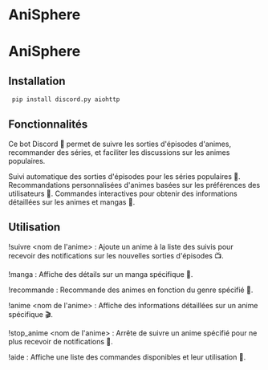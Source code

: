 # AniSphere

# AniSphere



## Installation

```bash
 pip install discord.py aiohttp

```
    



## Fonctionnalités

Ce bot Discord 🤖 permet de suivre les sorties d'épisodes d'animes, recommander des séries, et faciliter les discussions sur les animes populaires.

Suivi automatique des sorties d'épisodes pour les séries populaires 📅.
Recommandations personnalisées d'animes basées sur les préférences des utilisateurs 🎯.
Commandes interactives pour obtenir des informations détaillées sur les animes et mangas 💬.

## Utilisation

!suivre <nom de l'anime> : Ajoute un anime à la liste des suivis pour recevoir des notifications sur les nouvelles sorties d'épisodes 📺.

!manga <nom du manga> : Affiche des détails sur un manga spécifique 📘.

!recommande <genre> : Recommande des animes en fonction du genre spécifié 🌟.

!anime <nom de l'anime> : Affiche des informations détaillées sur un anime spécifique 🎬.

!stop_anime <nom de l'anime> : Arrête de suivre un anime spécifié pour ne plus recevoir de notifications 🚫.

!aide : Affiche une liste des commandes disponibles et leur utilisation 📜.
